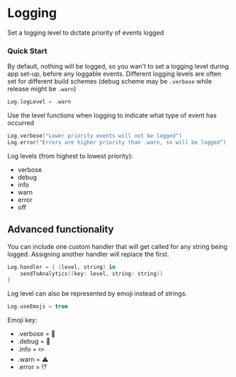 # Logging

Set a logging level to dictate priority of events logged

### Quick Start

By default, nothing will be logged, so you wan't to set a logging level during app set-up, before any loggable events. Different logging levels are often set for different build schemes (debug scheme may be `.verbose` while release might be `.warn`)
```swift
Log.logLevel = .warn
```

Use the level functions when logging to indicate what type of event has occurred
```swift
Log.verbose("Lower priority events will not be logged")
Log.error("Errors are higher priority than .warn, so will be logged")
```

Log levels (from highest to lowest priority):
- verbose
- debug
- info
- warn
- error
- off

## Advanced functionality

You can include one custom handler that will get called for any string being logged. Assigning another handler will replace the first.

```swift
Log.handler = { (level, string) in
    sendToAnalytics((key: level, string: string))
}
```

Log level can also be represented by emoji instead of strings.

```swift
Log.useEmoji = true
```

Emoji key:
- .verbose = 📖
- .debug = 🐝
- .info = ✏️
- .warn = ⚠️
- .error = ⁉️
